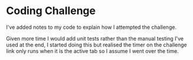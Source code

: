 # Coding Challenge
I've added notes to my code to explain how I attempted the challenge.

Given more time I would add unit tests rather than the manual testing I've used at the end, I started doing this but realised the timer on the challenge link only runs when it is the active tab so I assume  I went over the time.
